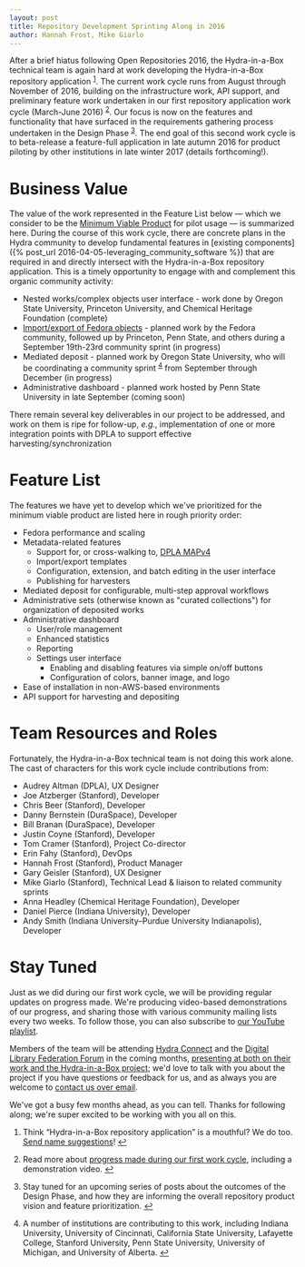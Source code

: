 ```yaml
---
layout: post
title: Repository Development Sprinting Along in 2016
author: Hannah Frost, Mike Giarlo
---
```


After a brief hiatus following Open Repositories 2016, the Hydra-in-a-Box technical team is again hard at work developing the Hydra-in-a-Box repository application <sup id="fnref:1"><a href="#fn:1" class="footnote">1</a></sup>. The current work cycle runs from August through November of 2016, building on the infrastructure work, API support, and preliminary feature work undertaken in our first repository application work cycle (March-June 2016) <sup id="fnref:2"><a href="#fn:2" class="footnote">2</a></sup>. Our focus is now on the features and functionality that have surfaced in the requirements gathering process undertaken in the Design Phase <sup id="fnref:3"><a href="#fn:3" class="footnote">3</a></sup>. The end goal of this second work cycle is to beta-release a feature-full application in late autumn 2016 for product piloting by other institutions in late winter 2017 (details forthcoming!).

# Business Value

The value of the work represented in the Feature List below &mdash; which we consider to be the [Minimum Viable Product](https://en.wikipedia.org/wiki/Minimum_viable_product) for pilot usage &mdash; is summarized here. During the course of this work cycle, there are concrete plans in the Hydra community to develop fundamental features in [existing components]({% post_url 2016-04-05-leveraging_community_software %}) that are required in and directly intersect with the Hydra-in-a-Box repository application. This is a timely opportunity to engage with and complement this organic community activity:

* Nested works/complex objects user interface - work done by Oregon State University, Princeton University, and Chemical Heritage Foundation (complete)
* [Import/export of Fedora objects](https://wiki.duraspace.org/display/FF/Design+-+Import+-+Export) - planned work by the Fedora community, followed up by Princeton, Penn State, and others during a September 19th-23rd community sprint (in progress)
* Mediated deposit - planned work by Oregon State University, who will be coordinating a community sprint <sup id="fnref:4"><a href="#fn:4" class="footnote">4</a></sup> from September through December (in progress)
* Administrative dashboard - planned work hosted by Penn State University in late September (coming soon)

There remain several key deliverables in our project to be addressed, and work on them is ripe for follow-up, *e.g.*, implementation of one or more integration points with DPLA to support effective harvesting/synchronization

# Feature List

The features we have yet to develop which we've prioritized for the minimum viable product are listed here in rough priority order:

* Fedora performance and scaling
* Metadata-related features
  * Support for, or cross-walking to, [DPLA MAPv4](https://dp.la/info/developers/map/)
  * Import/export templates
  * Configuration, extension, and batch editing in the user interface
  * Publishing for harvesters
* Mediated deposit for configurable, multi-step approval workflows
* Administrative sets (otherwise known as "curated collections") for organization of deposited works
* Administrative dashboard
  * User/role management
  * Enhanced statistics
  * Reporting
  * Settings user interface
    * Enabling and disabling features via simple on/off buttons
    * Configuration of colors, banner image, and logo
* Ease of installation in non-AWS-based environments
* API support for harvesting and depositing

# Team Resources and Roles

Fortunately, the Hydra-in-a-Box technical team is not doing this work alone. The cast of characters for this work cycle include contributions from:

* Audrey Altman (DPLA), UX Designer
* Joe Atzberger (Stanford), Developer
* Chris Beer (Stanford), Developer
* Danny Bernstein (DuraSpace), Developer
* Bill Branan (DuraSpace), Developer
* Justin Coyne (Stanford), Developer
* Tom Cramer (Stanford), Project Co-director
* Erin Fahy (Stanford), DevOps
* Hannah Frost (Stanford), Product Manager
* Gary Geisler (Stanford), UX Designer
* Mike Giarlo (Stanford), Technical Lead &amp; liaison to related community sprints
* Anna Headley (Chemical Heritage Foundation), Developer
* Daniel Pierce (Indiana University), Developer
* Andy Smith (Indiana University&ndash;Purdue University Indianapolis), Developer

# Stay Tuned

Just as we did during our first work cycle, we will be providing regular updates on progress made. We're producing video-based demonstrations of our progress, and sharing those with various community mailing lists every two weeks. To follow those, you can also subscribe to [our YouTube playlist](https://www.youtube.com/watch?v=0U1-Y7zJxTs&list=PLzfkco_SxElHyQ5teku8egXRxpnu_9nn_).

Members of the team will be attending [Hydra Connect](https://wiki.duraspace.org/display/hydra/Hydra+Connect+2016) and the [Digital Library Federation Forum](https://www.diglib.org/forums/2016forum/) in the coming months, [presenting at both on their work and the Hydra-in-a-Box project](http://hydrainabox.projecthydra.org/presentations.html); we'd love to talk with you about the project if you have questions or feedback for us, and as always you are welcome to [contact us over email](mailto:hybox-contact@googlegroups.com).

We've got a busy few months ahead, as you can tell. Thanks for following along; we're super excited to be working with you all on this.

<div class="footnotes">
    <ol>
        <li id="fn:1">
            <p>Think “Hydra-in-a-Box repository application” is a mouthful? We do too. <a href="/2016/08/25/hybox-names.html">Send name suggestions</a>! <a href="#fnref:1" class="reversefootnote">&#8617;</a></p>
        </li>
        <li id="fn:2">
            <p>Read more about <a href="/2016/07/11/july_update.html">progress made during our first work cycle</a>, including a demonstration video. <a href="#fnref:2" class="reversefootnote">&#8617;</a></p>
        </li>
        <li id="fn:3">
            <p>Stay tuned for an upcoming series of posts about the outcomes of the Design Phase, and how they are informing the overall repository product vision and feature prioritization. <a href="#fnref:3" class="reversefootnote">&#8617;</a></p>
        </li>
        <li id="fn:4">
            <p>A number of institutions are contributing to this work, including Indiana University, University of Cincinnati, California State University, Lafayette College, Stanford University, Penn State University, University of Michigan, and University of Alberta. <a href="#fnref:4" class="reversefootnote">&#8617;</a></p>
        </li>
    </ol>
</div>
